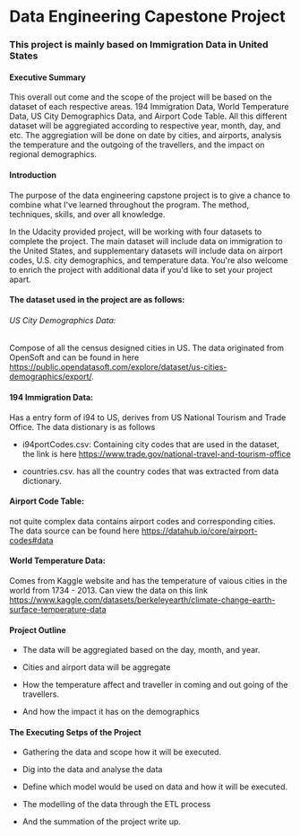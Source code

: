 


# Data Engineering Capestone Project


### This project is mainly based on Immigration Data in United States

#### Executive Summary

This overall out come and the scope of the project will be based on the dataset of each respective areas. 194 Immigration Data, World Temperature Data,
US City Demographics Data, and Airport Code Table. All this different dataset will be aggregiated according to respective year, month, day, and etc.
The aggregiation will be done on date by cities, and airports, analysis the temperature and the outgoing of the travellers, and the impact on regional 
demographics. 


#### Introduction

The purpose of the data engineering capstone project is to give a chance to combine what I've learned throughout the program. The method, techniques,
skills, and over all knowledge. 

In the Udacity provided project, will be working with four datasets to complete the project. The main dataset will include data on immigration to the United States, and supplementary datasets will include data on airport codes, U.S. city demographics, and temperature data. You're also welcome to enrich the project with additional data if you'd like to set your project apart.


#### The dataset used in the project are as follows:

###### US City Demographics Data: 

Compose of all the census designed cities in US. The data originated from OpenSoft and can be found in here https://public.opendatasoft.com/explore/dataset/us-cities-demographics/export/.

#### 194 Immigration Data:

Has a entry form of i94 to US, derives from US National Tourism and Trade Office. The data distionary is as follows

- i94portCodes.csv: Containing city codes that are used in the dataset, the link is here https://www.trade.gov/national-travel-and-tourism-office

- countries.csv. has all the country codes that was extracted from data dictionary.


#### Airport Code Table: 

not quite complex data contains airport codes and corresponding cities. 
The data source can be found here https://datahub.io/core/airport-codes#data


#### World Temperature Data: 

Comes from Kaggle website and has the temperature of vaious cities in the world from 1734 - 2013. 
Can view the data on this link https://www.kaggle.com/datasets/berkeleyearth/climate-change-earth-surface-temperature-data


#### Project Outline

- The data will be aggregiated based on the day, month, and year.

- Cities and airport data will be aggregate 

- How the temperature affect and traveller in coming and out going of the travellers.

- And how the impact it has on the demographics 


#### The Executing Setps of the Project

- Gathering the data and scope how it will be executed.

- Dig into the data and analyse the data

- Define which model would be used on data and how it will be executed.

- The modelling of the data through the ETL process

- And the summation of the project write up. 



